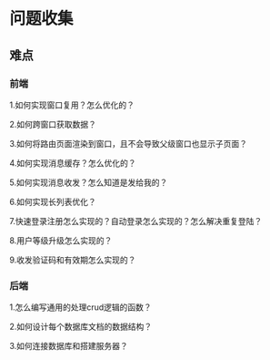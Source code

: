 # 问题收集

## 难点

### 前端

1.如何实现窗口复用？怎么优化的？

2.如何跨窗口获取数据？

3.如何将路由页面渲染到窗口，且不会导致父级窗口也显示子页面？

4.如何实现消息缓存？怎么优化的？

5.如何实现消息收发？怎么知道是发给我的？

6.如何实现长列表优化？

7.快速登录注册怎么实现的？自动登录怎么实现的？怎么解决重复登陆？

8.用户等级升级怎么实现的？

9.收发验证码和有效期怎么实现的？

### 后端

1.怎么编写通用的处理crud逻辑的函数？

2.如何设计每个数据库文档的数据结构？

3.如何连接数据库和搭建服务器？